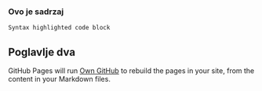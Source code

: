 ### Ovo je sadrzaj
```markdown
Syntax highlighted code block
```
## Poglavlje dva

GitHub Pages will run [Own GitHub](https://forcebook.github.io//) to rebuild the pages in your site, from the content in your Markdown files.
